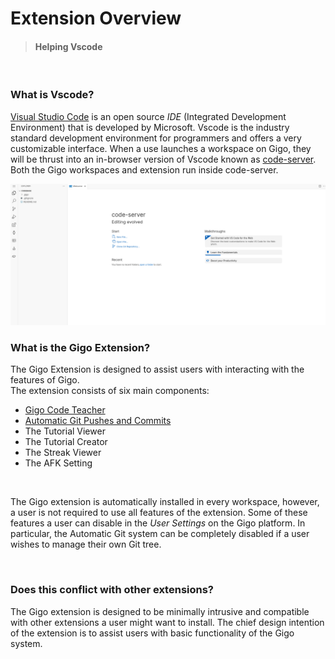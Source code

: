 # Extension Overview
>#### Helping Vscode

</br>

### **What is Vscode?**

[Visual Studio Code](https://code.visualstudio.com/) is an open source *IDE* (Integrated Development Environment) that is developed by Microsoft. Vscode is the industry standard development environment for programmers and offers a very customizable interface. When a use launches a workspace on Gigo, they will be thrust into an in-browser version of Vscode known as [code-server](https://github.com/coder/code-server). Both the Gigo workspaces and extension run inside code-server.

![extension_overview.png](https://raw.githubusercontent.com/Gage-Technologies/gigo-documentation/master/extension/extension_overview.png)

### **What is the Gigo Extension?**
The Gigo Extension is designed to assist users with interacting with the features of Gigo.  
The extension consists of six main components:
- [Gigo Code Teacher](documentation/extension/code_teacher/extension_code_teacher_2.md)
- [Automatic Git Pushes and Commits](documentation/extension/automatic_git/extension_automatic_git_3.md)
- The Tutorial Viewer
- The Tutorial Creator
- The Streak Viewer
- The AFK Setting

</br>

The Gigo extension is automatically installed in every workspace, however, a user is not required to use all features of the extension. Some of these features a user can disable in the *User Settings* on the Gigo platform. In particular, the Automatic Git system can be completely disabled if a user wishes to manage their own Git tree.


</br>

### **Does this conflict with other extensions?**

The Gigo extension is designed to be minimally intrusive and compatible with other extensions a user might want to install. The chief design intention of the extension is to assist users with basic functionality of the Gigo system.

